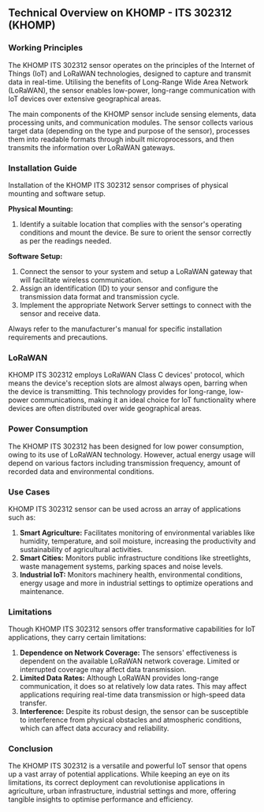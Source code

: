 ## Technical Overview on KHOMP - ITS 302312 (KHOMP)

### Working Principles

The KHOMP ITS 302312 sensor operates on the principles of the Internet of Things (IoT) and LoRaWAN technologies, designed to capture and transmit data in real-time. Utilising the benefits of Long-Range Wide Area Network (LoRaWAN), the sensor enables low-power, long-range communication with IoT devices over extensive geographical areas.

The main components of the KHOMP sensor include sensing elements, data processing units, and communication modules. The sensor collects various target data (depending on the type and purpose of the sensor), processes them into readable formats through inbuilt microprocessors, and then transmits the information over LoRaWAN gateways.

### Installation Guide

Installation of the KHOMP ITS 302312 sensor comprises of physical mounting and software setup.

**Physical Mounting:**
1. Identify a suitable location that complies with the sensor's operating conditions and mount the device. Be sure to orient the sensor correctly as per the readings needed.

**Software Setup:**
1. Connect the sensor to your system and setup a LoRaWAN gateway that will facilitate wireless communication.
2. Assign an identification (ID) to your sensor and configure the transmission data format and transmission cycle.
3. Implement the appropriate Network Server settings to connect with the sensor and receive data.

Always refer to the manufacturer's manual for specific installation requirements and precautions.

### LoRaWAN

KHOMP ITS 302312 employs LoRaWAN Class C devices' protocol, which means the device's reception slots are almost always open, barring when the device is transmitting. This technology provides for long-range, low-power communications, making it an ideal choice for IoT functionality where devices are often distributed over wide geographical areas.

### Power Consumption

The KHOMP ITS 302312 has been designed for low power consumption, owing to its use of LoRaWAN technology. However, actual energy usage will depend on various factors including transmission frequency, amount of recorded data and environmental conditions.

### Use Cases

KHOMP ITS 302312 sensor can be used across an array of applications such as:

1. **Smart Agriculture:** Facilitates monitoring of environmental variables like humidity, temperature, and soil moisture, increasing the productivity and sustainability of agricultural activities.
2. **Smart Cities:** Monitors public infrastructure conditions like streetlights, waste management systems, parking spaces and noise levels.
3. **Industrial IoT:** Monitors machinery health, environmental conditions, energy usage and more in industrial settings to optimize operations and maintenance.

### Limitations

Though KHOMP ITS 302312 sensors offer transformative capabilities for IoT applications, they carry certain limitations:

1. **Dependence on Network Coverage:** The sensors' effectiveness is dependent on the available LoRaWAN network coverage. Limited or interrupted coverage may affect data transmission.
2. **Limited Data Rates:** Although LoRaWAN provides long-range communication, it does so at relatively low data rates. This may affect applications requiring real-time data transmission or high-speed data transfer.
3. **Interference:** Despite its robust design, the sensor can be susceptible to interference from physical obstacles and atmospheric conditions, which can affect data accuracy and reliability. 

### Conclusion

The KHOMP ITS 302312 is a versatile and powerful IoT sensor that opens up a vast array of potential applications. While keeping an eye on its limitations, its correct deployment can revolutionise applications in agriculture, urban infrastructure, industrial settings and more, offering tangible insights to optimise performance and efficiency.